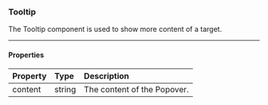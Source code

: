 ### Tooltip
The Tooltip component is used to show more content of a target.

---

#### Properties

| Property | Type | Description |
|----------|:------|:-------------|
| content| string | The content of the Popover. |